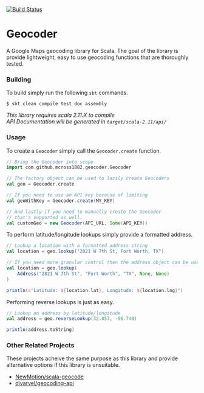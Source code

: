 [![Build Status](https://travis-ci.org/mcross1882/geocoder.svg?branch=master)](https://travis-ci.org/mcross1882/geocoder)

Geocoder
========

A Google Maps geocoding library for Scala. The goal of the library is provide lightweight, easy to use geocoding functions that are thoroughly tested.

### Building

To build simply run the following `sbt` commands.

```
$ sbt clean compile test doc assembly
```

*This library requires scala 2.11.X to compile*  
*API Documentation will be generated in `target/scala-2.11/api/`*

### Usage

To create a `Geocoder` simply call the `Geocoder.create` function.

```scala
// Bring the Geocoder into scope
import com.github.mcross1882.geocoder.Geocoder

// The factory object can be used to lazily create Geocoders
val geo = Geocoder.create

// If you need to use an API key because of limiting
val geoWithKey = Geocoder.create(MY_KEY)

// And lastly if you need to manually create the Geocoder
// that's supported as well.
val customGeo = new Geocoder(API_URL, Some(API_KEY))
```

To perform latitude/longitude lookups simply provide a formatted address.

```scala
// Lookup a location with a formatted address string
val location = geo.lookup("2821 W 7th St, Fort Worth, TX")

// If you need more granular control then the address object can be used
val location = geo.lookup(
    Address("2821 W 7th St", "Fort Worth", "TX", None, None)
)

println(s"Latitude: ${location.lat}, Longitude: ${location.lng}")
```

Performing reverse lookups is just as easy.

```scala
// Lookup an address by latitude/longitude
val address = geo.reverseLookup(32.857, -96.748)

println(address.toString)
```

### Other Related Projects

These projects acheive the same purpose as this library and provide alternative options if this library is unsuitable.

- [NewMotion/scala-geocode](https://github.com/NewMotion/scala-geocode)
- [divarvel/geocoding-api](https://github.com/divarvel/geocoding-api)

